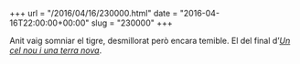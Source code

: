 +++
url = "/2016/04/16/230000.html"
date = "2016-04-16T22:00:00+00:00"
slug = "230000"
+++

Anit vaig somniar el tigre, desmillorat però encara temible. El del final d’[*Un cel nou i una terra nova*](https://carlesbellver.net/llibres/uncelnouiunaterranova).

